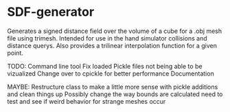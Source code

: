 # SDF-generator
Generates a signed distance field over the volume of a cube for a .obj mesh file using trimesh. Intended for use in the hand simulator collisions and distance querys. Also provides a trilinear interpolation function for a given point.


TODO:
Command line tool
Fix loaded Pickle files not being able to be vizualized
Change over to cpickle for better performance
Documentation


MAYBE:
Restructure class to make a little more sense with pickle additions and clean things up
Possibly change the way bounds are calculated need to test and see if weird behavior for strange meshes occur
